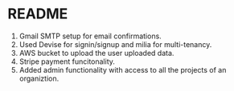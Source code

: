 # README
1. Gmail SMTP setup for email confirmations.
2. Used Devise for signin/signup and milia for multi-tenancy.
3. AWS bucket to upload the user uploaded data.
4. Stripe payment funcitonality.
5. Added admin functionality with access to all the projects of an organiztion.
